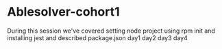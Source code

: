 # Ablesolver-cohort1
 During this session we've covered setting node project using rpm init and installing jest and described package.json 
day1
day2
day3
day4
